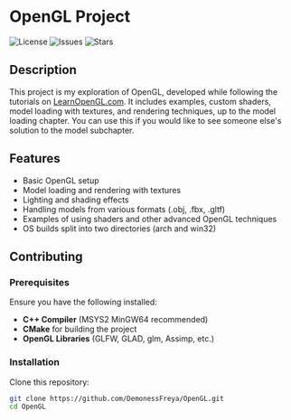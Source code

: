 # OpenGL Project

![License](https://img.shields.io/github/license/DemonessFreya/OpenGL?label=License&logo=github&color=blue)
![Issues](https://img.shields.io/github/issues/DemonessFreya/OpenGL)
![Stars](https://img.shields.io/github/stars/DemonessFreya/OpenGL)

## Description

This project is my exploration of OpenGL, developed while following the tutorials on [LearnOpenGL.com](https://learnopengl.com/). It includes examples, custom shaders, model loading with textures, and rendering techniques, up to the model loading chapter. You can use this if you would like to see someone else's solution to the model subchapter.

## Features

- Basic OpenGL setup
- Model loading and rendering with textures
- Lighting and shading effects
- Handling models from various formats (.obj, .fbx, .gltf)
- Examples of using shaders and other advanced OpenGL techniques
- OS builds split into two directories (arch and win32)

## Contributing

### Prerequisites

Ensure you have the following installed:

- **C++ Compiler** (MSYS2 MinGW64 recommended)
- **CMake** for building the project
- **OpenGL Libraries** (GLFW, GLAD, glm, Assimp, etc.)

### Installation

Clone this repository:

```bash
git clone https://github.com/DemonessFreya/OpenGL.git
cd OpenGL
